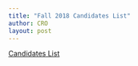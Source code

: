 ```yaml
---
title: "Fall 2018 Candidates List"
author: CRO
layout: post
---
```


<a href="https://drive.google.com/open?id=1dqespIKqNZ2gnH8nAjUgdmw5WUxjQAll">Candidates List</a>
